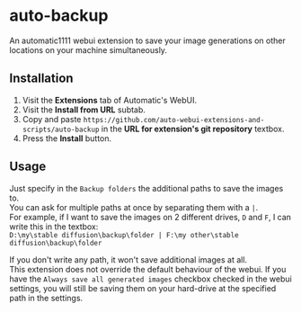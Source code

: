 # auto-backup
An automatic1111 webui extension to save your image generations on other locations on your machine simultaneously. 

## Installation
1. Visit the **Extensions** tab of Automatic's WebUI.
2. Visit the **Install from URL** subtab.
3. Copy and paste `https://github.com/auto-webui-extensions-and-scripts/auto-backup` in the **URL for extension's git repository** textbox.
4. Press the **Install** button. 


## Usage
Just specify in the `Backup folders` the additional paths to save the images to.  
You can ask for multiple paths at once by separating them with a `|`.  
For example, if I want to save the images on 2 different drives, `D` and `F`, I can write this in the textbox:  
`D:\my\stable diffusion\backup\folder | F:\my other\stable diffusion\backup\folder`  

If you don't write any path, it won't save additional images at all.  
This extension does not override the default behaviour of the webui. If you have the `Always save all generated images` checkbox checked in the webui settings, you will still be saving them on your hard-drive at the specified path in the settings.
